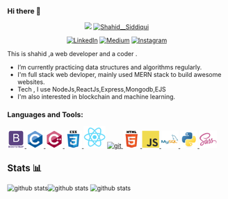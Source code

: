 ### Hi there 👋
<p align="center">
<img src='https://user-images.githubusercontent.com/5713670/87202985-820dcb80-c2b6-11ea-9f56-7ec461c497c3.gif' width='100"'>
<a href="https://shahid92.netlify.app/" target="_blank"><img src="https://img.shields.io/badge/Website-Shahid__Siddiqui-blue?style=for-the-badge&logo=appveyor" alt="Shahid__Siddiqui" /></a>
</p>
<p align="center">
<a href="https://www.linkedin.com/in/shahid-a49397194/" target="_blank"><img alt="LinkedIn" src="https://img.shields.io/badge/LinkedIn-shahid-blue?style=flat&logo=linkedin"></a> 
<a href="https://www.facebook.com/profile.php?id=100015340308964" target="_blank"><img alt="Medium" src="https://img.shields.io/badge/facebook-shahid-blue?style=flat&logo=facebook"></a> 
<a href="https://www.instagram.com/dev.shahid" target="_blank" ><img alt="Instagram" src="https://img.shields.io/badge/Instagram-shahid-blue?style=flat&logo=instagram"></a>
</p>
  

   This is shahid ,a web developer and a coder .
-  I’m currently practicing data structures and algorithms regularly.
-  I'm full stack web devloper, mainly used MERN stack to build awesome websites.
-  Tech , I use NodeJs,ReactJs,Express,Mongodb,EJS
-  I'm also interested in blockchain and machine learning.


<h3 align="left">Languages and Tools:</h3>
<p align="left"> 
 <a href="https://getbootstrap.com" target="_blank"> <img src="https://raw.githubusercontent.com/devicons/devicon/master/icons/bootstrap/bootstrap-plain-wordmark.svg" alt="bootstrap" width="40" height="40"/> </a> 
 <a href="https://www.cprogramming.com/" target="_blank"> <img src="https://raw.githubusercontent.com/devicons/devicon/master/icons/c/c-original.svg" alt="c" width="40" height="40"/> </a> 
<a href="https://www.w3schools.com/cpp/" target="_blank"> <img src="https://raw.githubusercontent.com/devicons/devicon/master/icons/cplusplus/cplusplus-original.svg" alt="cplusplus" width="40" height="40"/> </a> 
 <a href="https://www.w3schools.com/css/" target="_blank"> <img src="https://raw.githubusercontent.com/devicons/devicon/master/icons/css3/css3-original-wordmark.svg" alt="css3" width="40" height="40"/> </a> 
  <img src="https://github.com/devicons/devicon/blob/master/icons/react/react-original.svg" alt="react" width="50" height="50" />  
 <a href="https://git-scm.com/" target="_blank"> <img src="https://www.vectorlogo.zone/logos/git-scm/git-scm-icon.svg" alt="git" width="40" height="40"/> </a> 
 <a href="https://www.w3.org/html/" target="_blank"> <img src="https://raw.githubusercontent.com/devicons/devicon/master/icons/html5/html5-original-wordmark.svg" alt="html5" width="40" height="40"/> </a>
 <a href="https://developer.mozilla.org/en-US/docs/Web/JavaScript" target="_blank"> <img src="https://raw.githubusercontent.com/devicons/devicon/master/icons/javascript/javascript-original.svg" alt="javascript" width="40" height="40"/> </a> 
 <a href="https://www.mysql.com/" target="_blank"> <img src="https://raw.githubusercontent.com/devicons/devicon/master/icons/mysql/mysql-original-wordmark.svg" alt="mysql" width="40" height="40"/> </a> 
 <a href="https://www.python.org" target="_blank"> <img src="https://raw.githubusercontent.com/devicons/devicon/master/icons/python/python-original.svg" alt="python" width="40" height="40"/> </a> 
 <a href="https://sass-lang.com" target="_blank"> <img src="https://raw.githubusercontent.com/devicons/devicon/master/icons/sass/sass-original.svg" alt="sass" width="40" height="40"/> </a> </p>



<h2>Stats 📊</h2>

<img align="left" height="250px" src="https://github-readme-stats.vercel.app/api/?username=shahidsiddiqui786&show_icons=true&theme=cobalt&count_private=true" alt="github stats"/>
<img align="centre" height="250px" src="https://github-readme-stats.vercel.app/api/top-langs/?username=shahidsiddiqui786&layout=compact&theme=cobalt" alt="github stats"/>
<img align="centre" height="250px" src="https://github-readme-streak-stats.herokuapp.com/?user=shahidsiddiqui786&theme=cobalt" alt="github stats"/>


